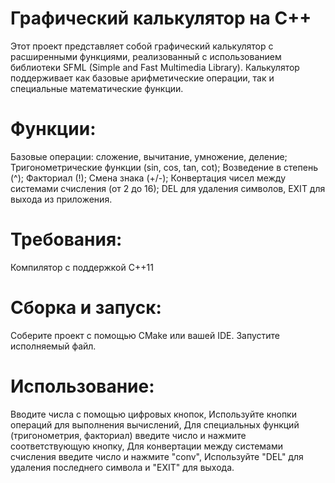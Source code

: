 # Графический калькулятор на C++
Этот проект представляет собой графический калькулятор с расширенными функциями, реализованный с использованием библиотеки SFML (Simple and Fast Multimedia Library). Калькулятор поддерживает как базовые арифметические операции, так и специальные математические функции.

# Функции:
Базовые операции: сложение, вычитание, умножение, деление;
Тригонометрические функции (sin, cos, tan, cot);
Возведение в степень (^);
Факториал (!);
Смена знака (+/-);
Конвертация чисел между системами счисления (от 2 до 16);
DEL для удаления символов, EXIT для выхода из приложения.

# Требования:
Компилятор с поддержкой C++11

# Сборка и запуск:
Соберите проект с помощью CMake или вашей IDE. Запустите исполняемый файл.

# Использование:
Вводите числа с помощью цифровых кнопок,
Используйте кнопки операций для выполнения вычислений,
Для специальных функций (тригонометрия, факториал) введите число и нажмите соответствующую кнопку,
Для конвертации между системами счисления введите число и нажмите "conv",
Используйте "DEL" для удаления последнего символа и "EXIT" для выхода.
